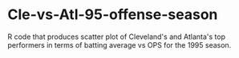 # Cle-vs-Atl-95-offense-season
R code that produces scatter plot of Cleveland's and Atlanta's top performers in terms of batting average vs OPS for the 1995 season.
